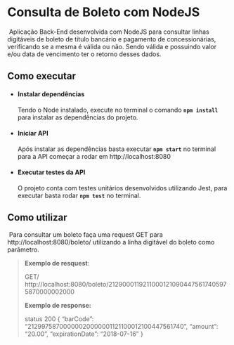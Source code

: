 # Consulta de Boleto com NodeJS

​	Aplicação Back-End desenvolvida com NodeJS para consultar linhas digitáveis de boleto de título bancário e pagamento de concessionárias, verificando se a mesma é válida ou não. Sendo válida e
possuindo valor e/ou data de vencimento ter o retorno desses dados.

## Como executar

* #### Instalar dependências
	Tendo o Node instalado, execute no terminal o comando **`npm install`** para instalar as dependências do projeto.
	
* #### Iniciar API
	Após instalar as dependências basta executar **`npm start`** no terminal para a API começar a rodar em http://localhost:8080
	
* #### Executar testes da API 
	O projeto conta com  testes unitários desenvolvidos utilizando Jest, para executar basta rodar **`npm test`** no terminal.



## Como utilizar

​	Para consultar um boleto faça uma request GET para http://localhost:8080/boleto/ utilizando a linha digitável do boleto como parâmetro.

> **Exemplo de resquest**:
>
> GET/ http://localhost:8080/boleto/21290001192110001210904475617405975870000002000
>
> **Exemplo de response:**
>
> status 200
> {
> 	“barCode”: “21299758700000020000001121100012100447561740”,
> 	“amount”: “20.00”,
> 	“expirationDate”: “2018-07-16”
> }